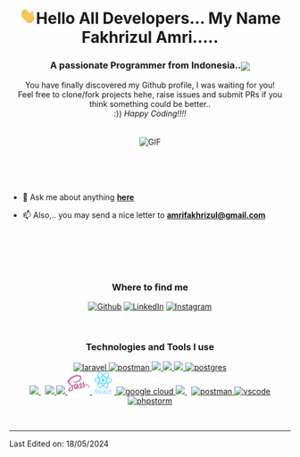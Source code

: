 
<h1 align="center"><img src="https://raw.githubusercontent.com/ABSphreak/ABSphreak/master/gifs/Hi.gif" width="30px" />Hello All Developers... My Name Fakhrizul Amri.....</h1>
<h3 align="center">A passionate Programmer from Indonesia..<img src="https://flagcdn.com/16x12/id.png"
  srcset="https://flagcdn.com/32x24/id.png 2x,
    https://flagcdn.com/48x36/id.png 3x"
 width="25" style="vertical-align: bottom"/>   </h3>

<div align="center">
You have finally discovered my Github profile, I was waiting for you! <br>
Feel free to clone/fork projects hehe, raise issues and submit PRs if you think something could be better.. <br>
:))
<i>Happy Coding!!!!</i> 
</br>
</br>
</br>
</div>

<div align="center">
<img alt="GIF" width="30%" src="https://i.pinimg.com/originals/e4/26/70/e426702edf874b181aced1e2fa5c6cde.gif" />
</div>

<br>
<br>
<br>
<br>

<div>
  
- 💬 Ask me about anything <a href="https://github.com/acfakhri"><b>here</b></a>

- 📫 Also,.. you may send a nice letter to **amrifakhrizul@gmail.com**

</div>

<br>
<br>
</br>
</br>
<div>
</div>

<div align="center">
<h3>Where to find me</h3>
<p>
<a href="https://github.com/acfakhri" target="_blank"><img alt="Github" src="https://img.shields.io/badge/GitHub-%2312100E.svg?&style=for-the-badge&logo=Github&logoColor=white" /></a> 
<a href="https://www.linkedin.com/in/fakhrizul-amri-51bb9520a/" target="_blank"><img alt="LinkedIn" src="https://img.shields.io/badge/linkedin-%230077B5.svg?&style=for-the-badge&logo=linkedin&logoColor=white" /></a> 
<a href="https://www.instagram.com/amrifakhri_/" target="_blank"><img alt="Instagram" src="https://img.shields.io/badge/Instagram-E4405F?style=for-the-badge&logo=instagram&logoColor=white" /></a> 
</p>
</div>

<br/>

<div align="center">
<h3>Technologies and Tools I use</h3> 

<a href="https://laravel.com" target="_blank"> <img src="https://www.vectorlogo.zone/logos/laravel/laravel-icon.svg" alt="laravel" width="45" height="45"/> </a> 
<a href="https://www.php.net/" target="_blank"> <img src="https://www.vectorlogo.zone/logos/php/php-icon.svg" alt="postman" width="45" height="45"/> </a> 
    <a href="https://www.w3.org/html/" target="_blank"> <img src="https://img.icons8.com/color/48/000000/html-5.png"/> </a> 
    <a href="https://www.w3schools.com/css/" target="_blank"> <img src="https://img.icons8.com/color/48/000000/css3.png"/> </a> 
    <a href="https://developer.mozilla.org/en-US/docs/Web/JavaScript" target="_blank"> <img src="https://img.icons8.com/color/48/000000/javascript.png"/> </a> 
    <a href="https://postgres.com" target="_blank"> <img src="https://www.vectorlogo.zone/logos/postgresql/postgresql-icon.svg" alt="postgres" width="45" height="45"/> </a>   
    <a style="padding-right:8px;" href="https://www.mysql.com/" target="_blank"> <img src="https://img.icons8.com/fluent/50/000000/mysql-logo.png"/> </a>
    <a href="https://www.python.org" target="_blank"> <img src="https://img.icons8.com/color/48/000000/python.png"/> </a> 
    <a href="https://getbootstrap.com" target="_blank"> <img src="https://img.icons8.com/color/48/000000/bootstrap.png"/> </a> 
<a href="https://sass-lang.com" target="_blank"> <img src="https://raw.githubusercontent.com/devicons/devicon/master/icons/sass/sass-original.svg" alt="sass" width="40" height="40"/> </a>
<a href="https://sass-lang.com" target="_blank"> <img src="https://github.com/devicons/devicon/blob/master/icons/react/react-original-wordmark.svg" title="React" alt="React" width="40" height="40"/> </a>
   <a href="https://cloud.google.com/" target="_blank"> <img src="https://www.vectorlogo.zone/logos/google_cloud/google_cloud-icon.svg" alt="google cloud" width="40" height="40"/> </a>
    <a style="padding-right:8px;" href="https://nodejs.org" target="_blank"> <img src="https://img.icons8.com/color/48/000000/nodejs.png"/> </a> 
    <a href="https://postman.com" target="_blank"> <img src="https://www.vectorlogo.zone/logos/getpostman/getpostman-icon.svg" alt="postman" width="45" height="45"/> </a>
       <a href="https://code.visualstudio.com/" target="_blank"> <img src="https://www.vectorlogo.zone/logos/visualstudio_code/visualstudio_code-icon.svg" alt="vscode" width="45" height="45"/> </a>
       <a href="https://www.jetbrains.com/phpstorm/" target="_blank"> <img src="https://upload.wikimedia.org/wikipedia/commons/thumb/c/c9/PhpStorm_Icon.svg/512px-PhpStorm_Icon.svg.png" alt="phpstorm" width="45" height="45"/> </a>
     
</div>

<br>

-----


Last Edited on: 18/05/2024
